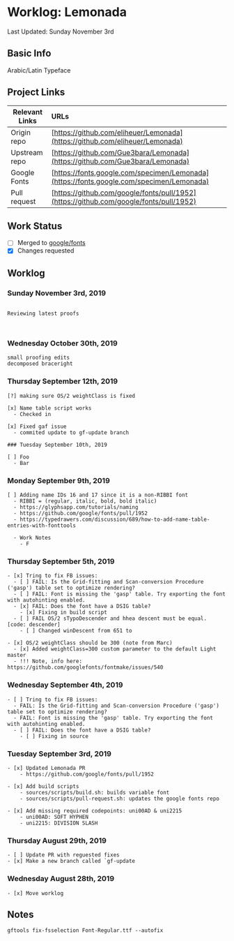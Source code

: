 # Worklog: Lemonada
Last Updated: Sunday November 3rd

## Basic Info
Arabic/Latin Typeface

## Project Links
| Relevant Links     | URLs                                                                                     |
| ------------------ | :--------------------------------------------------------------------------------------- |
| Origin repo        | [https://github.com/eliheuer/Lemonada](https://github.com/eliheuer/Lemonada)             |
| Upstream repo      | [https://github.com/Gue3bara/Lemonada](https://github.com/Gue3bara/Lemonada)             |
| Google Fonts       | [https://fonts.google.com/specimen/Lemonada](https://fonts.google.com/specimen/Lemonada) |
| Pull request       | [https://github.com/google/fonts/pull/1952](https://github.com/google/fonts/pull/1952)   |

## Work Status
- [ ] Merged to [google/fonts](https://github.com/google/fonts)
- [x] Changes requested

## Worklog
### Sunday November 3rd, 2019
```

Reviewing latest proofs



```
### Wednesday October 30th, 2019
```
small proofing edits
decomposed braceright
```
### Thursday September 12th, 2019
```
[?] making sure OS/2 weightClass is fixed

[x] Name table script works
  - Checked in 

[x] Fixed gaf issue
  - commited update to gf-update branch

### Tuesday September 10th, 2019

[ ] Foo
  - Bar
```
### Monday September 9th, 2019
```
[ ] Adding name IDs 16 and 17 since it is a non-RIBBI font
  - RIBBI = (regular, italic, bold, bold italic)
  - https://glyphsapp.com/tutorials/naming
  - https://github.com/google/fonts/pull/1952
  - https://typedrawers.com/discussion/689/how-to-add-name-table-entries-with-fonttools

  - Work Notes
    - F
```
### Thursday September 5th, 2019
```
- [x] Tring to fix FB issues:
  - [ ] FAIL: Is the Grid-fitting and Scan-conversion Procedure ('gasp') table set to optimize rendering?
  - [ ] FAIL: Font is missing the 'gasp' table. Try exporting the font with autohinting enabled.
  - [x] FAIL: Does the font have a DSIG table?
    - [x] Fixing in build script
  - [ ] FAIL OS/2 sTypoDescender and hhea descent must be equal. [code: descender]
    - [ ] Changed winDescent from 651 to

- [x] OS/2 weightClass should be 300 (note from Marc)
  - [x] Added weightClass=300 custom parameter to the default Light master
  - !!! Note, info here: https://github.com/googlefonts/fontmake/issues/540
```
### Wednesday September 4th, 2019
```
- [ ] Tring to fix FB issues:
  - FAIL: Is the Grid-fitting and Scan-conversion Procedure ('gasp') table set to optimize rendering?
  - FAIL: Font is missing the 'gasp' table. Try exporting the font with autohinting enabled.
  - [ ] FAIL: Does the font have a DSIG table?
    - [ ] Fixing in source
```
### Tuesday September 3rd, 2019
```
- [x] Updated Lemonada PR
    - https://github.com/google/fonts/pull/1952

- [x] Add build scripts
    - sources/scripts/build.sh: builds variable font
    - sources/scripts/pull-request.sh: updates the google fonts repo

- [x] Add missing required codepoints: uni00AD & uni2215
    - uni00AD: SOFT HYPHEN
    - uni2215: DIVISION SLASH
```
### Thursday August 29th, 2019
```
- [ ] Update PR with reguested fixes
- [x] Make a new branch called `gf-update
```
### Wednesday August 28th, 2019
```
- [x] Move worklog
```
## Notes
```
gftools fix-fsselection Font-Regular.ttf --autofix
```
